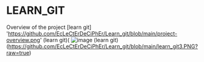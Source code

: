 # LEARN_GIT
Overview of the project
[learn git] 'https://github.com/EcLeCtErDeCiPhEr/Learn_git/blob/main/project-overview.png'
(learn git)( ![image](https://github.com/EcLeCtErDeCiPhEr/Learn_git/assets/174363237/74afae69-a4de-4e37-9fdf-466a67efdcce)
(learn git) (https://github.com/EcLeCtErDeCiPhEr/Learn_git/blob/main/learn_git3.PNG?raw=true)

